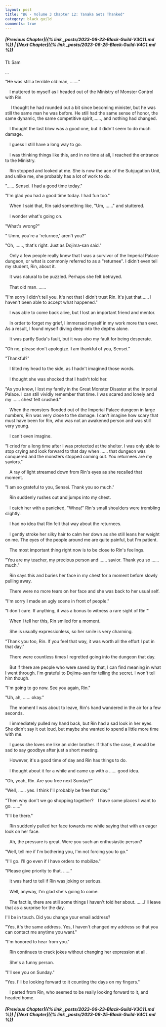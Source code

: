 ```yaml
---
layout: post
title: "BG - Volume 3 Chapter 12: Tanaka Gets Thanked"
category: black guild
comments: true
---
```


##### [Previous Chapter]({% link _posts/2023-06-23-Black-Guild-V3C11.md %}) \| [Next Chapter]({% link _posts/2023-06-25-Black-Guild-V4C1.md %})


Tl: Sam

…

"He was still a terrible old man, ......."


　I muttered to myself as I headed out of the Ministry of Monster Control with Rin.

　 I thought he had rounded out a bit since becoming minister, but he was still the same man he was before. He still had the same sense of honor, the same dynamic, the same competitive spirit,......, and nothing had changed.


　I thought the last blow was a good one, but it didn't seem to do much damage.
<!--more-->    
　I guess I still have a long way to go.


　I was thinking things like this, and in no time at all, I reached the entrance to the Ministry.

　Rin stopped and looked at me. She is now the ace of the Subjugation Unit, and unlike me, she probably has a lot of work to do.


"...... Sensei. I had a good time today."

"I'm glad you had a good time today. I had fun too."


　When I said that, Rin said something like, "Um, ......" and stuttered.

　I wonder what's going on.


"What's wrong?"

" Umm, you're a 'returnee,' aren't you?"

"Oh, ......, that's right. Just as Dojima-san said."


　Only a few people really knew that I was a survivor of the Imperial Palace dungeon, or what is commonly referred to as a "returnee". I didn't even tell my student, Rin, about it.

　It was natural to be puzzled. Perhaps she felt betrayed.


　That old man. ......


"I'm sorry I didn't tell you. It's not that I didn't trust Rin. It's just that...... I haven't been able to accept what happened."


　I was able to come back alive, but I lost an important friend and mentor.

　In order to forget my grief, I immersed myself in my work more than ever. As a result, I found myself diving deep into the depths alone.

　It was partly Suda's fault, but it was also my fault for being desperate.


"Oh no, please don't apologize. I am thankful of you, Sensei."

"Thankful?"


　I tilted my head to the side, as I hadn't imagined those words.

　I thought she was shocked that I hadn't told her.


"As you know, I lost my family in the Great Monster Disaster at the Imperial Palace. I can still vividly remember that time. I was scared and lonely and my ...... chest felt crushed."


　When the monsters flooded out of the Imperial Palace dungeon in large numbers, Rin was very close to the damage. I can't imagine how scary that must have been for Rin, who was not an awakened person and was still very young.

　I can't even imagine.


"I cried for a long time after I was protected at the shelter. I was only able to stop crying and look forward to that day when ...... that dungeon was conquered and the monsters stopped coming out. You returnees are my saviors."


　A ray of light streamed down from Rin's eyes as she recalled that moment.


"I am so grateful to you, Sensei. Thank you so much."


　Rin suddenly rushes out and jumps into my chest.

　I catch her with a panicked, "Whoa!" Rin's small shoulders were trembling slightly.


　I had no idea that Rin felt that way about the returnees.

　I gently stroke her silky hair to calm her down as she still leans her weight on me. The eyes of the people around me are quite painful, but I'm patient.

　The most important thing right now is to be close to Rin's feelings.


"You are my teacher, my precious person and ...... savior. Thank you so ...... much."


　Rin says this and buries her face in my chest for a moment before slowly pulling away.

　There were no more tears on her face and she was back to her usual self.


"I'm sorry I made an ugly scene in front of people."

"I don't care.  If anything, it was a bonus to witness a rare sight of Rin'"


　When I tell her this, Rin smiled for a moment.

　She is usually expressionless, so her smile is very charming.


"Thank you too, Rin. If you feel that way, it was worth all the effort I put in that day."


　There were countless times I regretted going into the dungeon that day.

　But if there are people who were saved by that, I can find meaning in what I went through. I'm grateful to Dojima-san for telling the secret. I won't tell him though.


"I'm going to go now. See you again, Rin."

"Uh, ah, ...... okay."


　The moment I was about to leave, Rin's hand wandered in the air for a few seconds.

　I immediately pulled my hand back, but Rin had a sad look in her eyes. She didn't say it out loud, but maybe she wanted to spend a little more time with me.


　I guess she loves me like an older brother. If that's the case, it would be sad to say goodbye after just a short meeting.


　However, it's a good time of day and Rin has things to do.

　I thought about it for a while and came up with a ...... good idea.


"Oh, yeah, Rin. Are you free next Sunday?"

"Well, ...... yes. I think I'll probably be free that day."

"Then why don't we go shopping together?　I have some places I want to go. ......"

"I'll be there."


　Rin suddenly pulled her face towards me while saying that with an eager look on her face.

　Ah, the pressure is great. Were you such an enthusiastic person?


"Well, tell me if I'm bothering you, I'm not forcing you to go."

"I'll go. I'll go even if I have orders to mobilize."

"Please give priority to that. ......"


　It was hard to tell if Rin was joking or serious.

　Well, anyway, I'm glad she's going to come.


　The fact is, there are still some things I haven't told her about. ......I'll leave that as a surprise for the day.


I'll be in touch. Did you change your email address?

"Yes, it's the same address. Yes, I haven't changed my address so that you can contact me anytime you want."

"I'm honored to hear from you."


　Rin continues to crack jokes without changing her expression at all.

　She's a funny person.


"I'll see you on Sunday."

"Yes. I'll be looking forward to it counting the days on my fingers."


　I parted from Rin, who seemed to be really looking forward to it, and headed home.




##### [Previous Chapter]({% link _posts/2023-06-23-Black-Guild-V3C11.md %}) \| [Next Chapter]({% link _posts/2023-06-25-Black-Guild-V4C1.md %})
